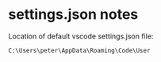 # settings.json notes
Location of default vscode settings.json file:
```
C:\Users\peter\AppData\Roaming\Code\User
```
